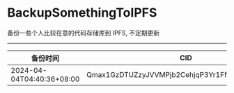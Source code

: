# BackupSomethingToIPFS
备份一些个人比较在意的代码存储库到 IPFS, 不定期更新

---

| 备份时间                  | CID                                            |
| ------------------------- | ---------------------------------------------- |
| 2024-04-04T04:40:36+08:00 | Qmax1GzDTUZzyJVVMPjb2CehjqP3Yr1FftBxUU8PdSbNME |
